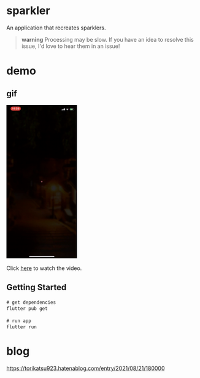 # sparkler
An application that recreates sparklers.


> **warning**
> Processing may be slow.
> If you have an idea to resolve this issue, I'd love to hear them in an issue!

# demo
## gif
<img src="./docs/sparkler_demo.gif" height=400>

Click [here](./docs/sparkler_demo.mov) to watch the video.

## Getting Started
```
# get dependencies
flutter pub get

# run app
flutter run
```

# blog
https://torikatsu923.hatenablog.com/entry/2021/08/21/180000
